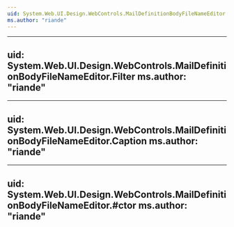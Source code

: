 ```yaml
---
uid: System.Web.UI.Design.WebControls.MailDefinitionBodyFileNameEditor
ms.author: "riande"
---
```


---
uid: System.Web.UI.Design.WebControls.MailDefinitionBodyFileNameEditor.Filter
ms.author: "riande"
---

---
uid: System.Web.UI.Design.WebControls.MailDefinitionBodyFileNameEditor.Caption
ms.author: "riande"
---

---
uid: System.Web.UI.Design.WebControls.MailDefinitionBodyFileNameEditor.#ctor
ms.author: "riande"
---
